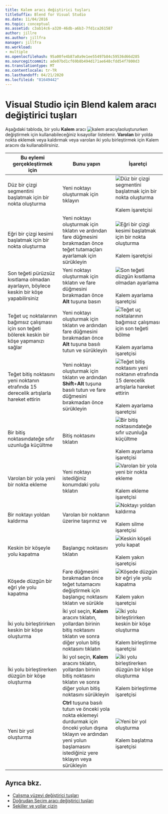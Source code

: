 ```yaml
---
title: Kalem aracı değiştirici tuşları
titleSuffix: Blend for Visual Studio
ms.date: 11/04/2016
ms.topic: conceptual
ms.assetid: c3ab14c6-a320-46db-a6b3-7fd1ca261587
author: jillre
ms.author: jillfra
manager: jillfra
ms.workload:
- multiple
ms.openlocfilehash: 95a00fe4b87a0a9e1ee55497b84c59536d66d285
ms.sourcegitcommit: ade07bd1cf69b8b494d171ae648cfdd54f7800d3
ms.translationtype: MT
ms.contentlocale: tr-TR
ms.lasthandoff: 04/21/2020
ms.locfileid: "81649442"
---
```

# <a name="pen-tool-modifier-keys-in-blend-for-visual-studio"></a>Visual Studio için Blend kalem aracı değiştirici tuşları

Aşağıdaki tabloda, bir yolu **Kalem** aracı ![kalem aracıyla](../designers/media/d514358f-185a-412f-a55d-36633b25dc8a.png)oluştururken değiştirmek için kullanabileceğiniz kısayollar listelenir. **Varolan** bir yolda nokta eklemek veya kaldırmak veya varolan iki yolu birleştirmek için Kalem aracını da kullanabilirsiniz.

|Bu eylemi gerçekleştirmek için|Bunu yapın|İşaretçi|
| - |-------------|-------------|
|Düz bir çizgi segmentini başlatmak için bir nokta oluşturma|Yeni noktayı oluşturmak için tıklayın|![Düz bir çizgi segmentini başlatmak için bir nokta oluşturma](../designers/media/0bfb1b71-80ac-4ad4-aed8-40e09f8b7ab8.png)<br /><br /> Kalem işaretçisi|
|Eğri bir çizgi kesimi başlatmak için bir nokta oluşturma|Yeni noktayı oluşturmak için tıklatın ve ardından fare düğmesini bırakmadan önce teğet tutamaçları ayarlamak için sürükleyin|![Eğri bir çizgi kesimi başlatmak için bir nokta oluşturma](../designers/media/0bfb1b71-80ac-4ad4-aed8-40e09f8b7ab8.png)<br /><br /> Kalem işaretçisi|
|Son teğeti pürüzsüz kısıtlama olmadan ayarlayın, böylece keskin bir köşe yapabilirsiniz|Yeni noktayı oluşturmak için tıklatın ve fare düğmesini bırakmadan önce **Alt** tuşuna basın|![Son teğeti düzgün kısıtlama olmadan ayarlama](../designers/media/317e5475-b70c-489f-9477-110a98639ade.png)<br /><br /> Kalem ayarlama işaretçisi|
|Teğet uç noktalarının bağımsız çalışması için son teğeti bölerek keskin bir köşe yapmanızı sağlar|Yeni noktayı oluşturmak için tıklatın ve ardından fare düğmesini bırakmadan önce **Alt** tuşuna basılı tutun ve sürükleyin|![Teğet uç noktalarının bağımsız çalışması için son teğeti bölme](../designers/media/317e5475-b70c-489f-9477-110a98639ade.png)<br /><br /> Kalem ayarlama işaretçisi|
|Teğet bitiş noktasını yeni noktanın etrafında 15 derecelik artışlarla hareket ettirin|Yeni noktayı oluşturmak için tıklatın ve ardından **Shift**+**Alt** tuşuna basılı tutun ve fare düğmesini bırakmadan önce sürükleyin|![Teğet bitiş noktasını yeni noktanın etrafında 15 derecelik artışlarla hareket ettirin](../designers/media/317e5475-b70c-489f-9477-110a98639ade.png)<br /><br /> Kalem ayarlama işaretçisi|
|Bir bitiş noktasındateğe sıfır uzunluğa küçültme|Bitiş noktasını tıklatın|![Bir bitiş noktasındateğe sıfır uzunluğa küçültme](../designers/media/317e5475-b70c-489f-9477-110a98639ade.png)<br /><br /> Kalem ayarlama işaretçisi|
|Varolan bir yola yeni bir nokta ekleme|Yeni noktayı istediğiniz konumdaki yolu tıklatın|![Varolan bir yola yeni bir nokta ekleme](../designers/media/b004ad5a-33a4-46ae-81c0-20be0d819332.png)<br /><br /> Kalem ekleme işaretçisi|
|Bir noktayı yoldan kaldırma|Varolan bir noktanın üzerine taşırınız ve|![Noktayı yoldan kaldırma](../designers/media/08a64b78-f3df-4730-8169-c56b5631b071.png)<br /><br /> Kalem silme işaretçisi|
|Keskin bir köşeyle yolu kapatma|Başlangıç noktasını tıklatın|![Keskin köşeli yolu kapat](../designers/media/a12fd3b4-a553-4762-b01c-c35efa594362.png)<br /><br /> Kalem yakın işaretçisi|
|Köşede düzgün bir eğri yle yolu kapatma|Fare düğmesini bırakmadan önce teğet tutamacını değiştirmek için başlangıç noktasını tıklatın ve sürükle|![Köşede düzgün bir eğri yle yolu kapatma](../designers/media/a12fd3b4-a553-4762-b01c-c35efa594362.png)<br /><br /> Kalem yakın işaretçisi|
|İki yolu birleştirirken keskin bir köşe oluşturma|İki yol seçin, **Kalem** aracını tıklatın, yollardan birinin bitiş noktasını tıklatın ve sonra diğer yolun bitiş noktasını tıklatın|![İki yolu birleştirirken keskin bir köşe oluşturma](../designers/media/bd12dfa4-112e-4f37-9765-3479e6b69894.png)<br /><br /> Kalem birleştirme işaretçisi|
|İki yolu birleştirerken düzgün bir köşe oluşturma|İki yol seçin, **Kalem** aracını tıklatın, yollardan birinin bitiş noktasını tıklatın ve sonra diğer yolun bitiş noktasını sürükleyin|![İki yolu birleştirerken düzgün bir köşe oluşturma](../designers/media/bd12dfa4-112e-4f37-9765-3479e6b69894.png)<br /><br /> Kalem birleştirme işaretçisi|
|Yeni bir yol oluşturma|**Ctrl** tuşuna basılı tutun ve önceki yola nokta eklemeyi durdurmak için önceki yolun dışına tıklayın ve ardından yeni yolun başlamasını istediğiniz yere tıklayın veya sürükleyin|![Yeni bir yol oluşturma](../designers/media/69758176-5f53-465b-808c-f13fd1a0b3f2.png)<br /><br /> Kalem başlatma işaretçisi|

## <a name="see-also"></a>Ayrıca bkz.

- [Çalışma yüzeyi değiştirici tuşları](artboard-modifier-keys-in-blend.md)
- [Doğrudan Seçim aracı değiştirici tuşları](direct-selection-tool-modifier-keys-in-blend.md)
- [Şekiller ve yollar çizin](draw-shapes-and-paths.md)